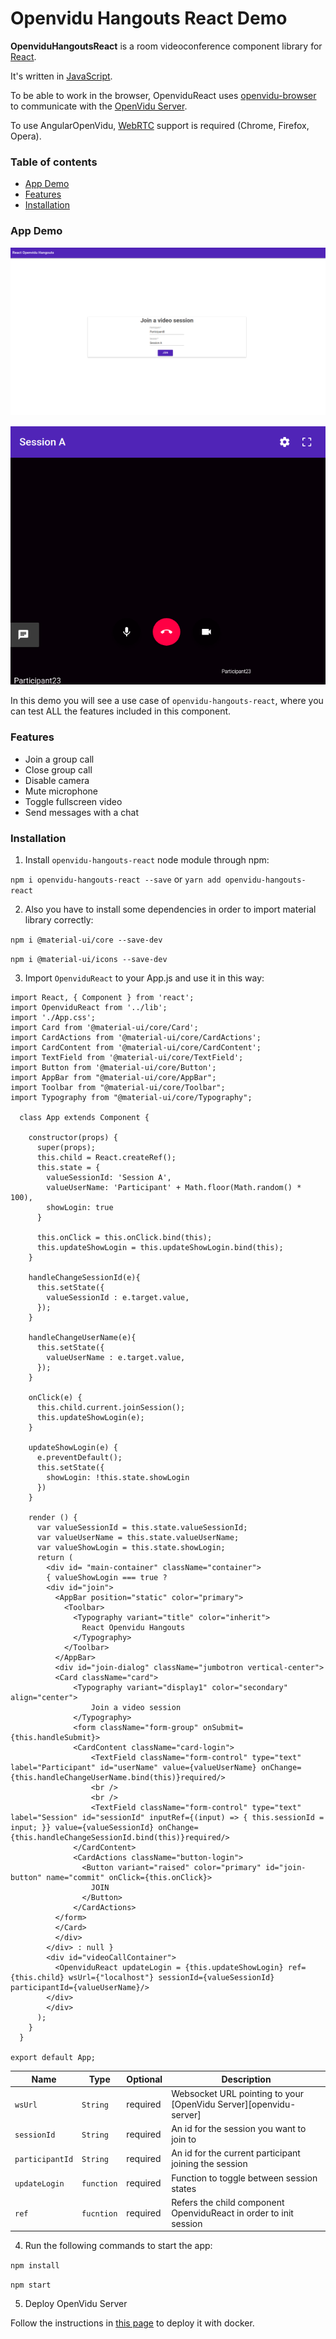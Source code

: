 # Openvidu Hangouts React Demo

**OpenviduHangoutsReact** is a room videoconference component library for [React](https://reactjs.org/).

It's written in [JavaScript](https://www.javascript.com/).

To be able to work in the browser, OpenviduReact uses [openvidu-browser](https://github.com/OpenVidu/openvidu/tree/master/openvidu-browser) to communicate with the [OpenVidu Server](https://github.com/OpenVidu/openvidu/tree/master/openvidu-server).

To use AngularOpenVidu, [WebRTC](https://en.wikipedia.org/wiki/WebRTC) support is required (Chrome, Firefox, Opera).

### Table of contents

- [App Demo](#app-demo)
- [Features](#features)
- [Installation](#installation)

### App Demo

<p align="center">
   <img src="images/loginhangouts.png" alt="screencast">
</p>

<p align="center">
   <img src="images/openvidudemo.png" alt="screencast">
</p>

In this demo you will see a use case of `openvidu-hangouts-react`, where you can test ALL the features included in this component.


### Features

- Join a group call
- Close group call
- Disable camera
- Mute microphone
- Toggle fullscreen video
- Send messages with a chat

### Installation

1. Install `openvidu-hangouts-react` node module through npm:

`npm i openvidu-hangouts-react --save` or `yarn add openvidu-hangouts-react `

2. Also you have to install some dependencies in order to import material library correctly:

`npm i @material-ui/core --save-dev`

`npm i @material-ui/icons --save-dev`

3. Import `OpenviduReact` to your App.js and use it in this way:

````
import React, { Component } from 'react';
import OpenviduReact from '../lib';
import './App.css';
import Card from '@material-ui/core/Card';
import CardActions from '@material-ui/core/CardActions';
import CardContent from '@material-ui/core/CardContent';
import TextField from '@material-ui/core/TextField';
import Button from '@material-ui/core/Button';
import AppBar from "@material-ui/core/AppBar";
import Toolbar from "@material-ui/core/Toolbar";
import Typography from "@material-ui/core/Typography";

  class App extends Component {

    constructor(props) {
      super(props);
      this.child = React.createRef();
      this.state = {
        valueSessionId: 'Session A',
        valueUserName: 'Participant' + Math.floor(Math.random() * 100),
        showLogin: true
      }

      this.onClick = this.onClick.bind(this);
      this.updateShowLogin = this.updateShowLogin.bind(this);
    }

    handleChangeSessionId(e){
      this.setState({
        valueSessionId : e.target.value,
      });
    }
  
    handleChangeUserName(e){
      this.setState({
        valueUserName : e.target.value,
      });
    }

    onClick(e) {
      this.child.current.joinSession();
      this.updateShowLogin(e);
    }

    updateShowLogin(e) {
      e.preventDefault();
      this.setState({
        showLogin: !this.state.showLogin
      })
    }

    render () {
      var valueSessionId = this.state.valueSessionId;
      var valueUserName = this.state.valueUserName;
      var valueShowLogin = this.state.showLogin;
      return (
        <div id= "main-container" className="container">
        { valueShowLogin === true ? 
        <div id="join">
          <AppBar position="static" color="primary">
            <Toolbar>
              <Typography variant="title" color="inherit">
                React Openvidu Hangouts 
              </Typography>
            </Toolbar>
          </AppBar>
          <div id="join-dialog" className="jumbotron vertical-center">
          <Card className="card">
              <Typography variant="display1" color="secondary" align="center">
                  Join a video session
              </Typography>
              <form className="form-group" onSubmit={this.handleSubmit}>
              <CardContent className="card-login">
                  <TextField className="form-control" type="text" label="Participant" id="userName" value={valueUserName} onChange={this.handleChangeUserName.bind(this)}required/>
                  <br />
                  <br />
                  <TextField className="form-control" type="text" label="Session" id="sessionId" inputRef={(input) => { this.sessionId = input; }} value={valueSessionId} onChange={this.handleChangeSessionId.bind(this)}required/>
              </CardContent>
              <CardActions className="button-login">
                <Button variant="raised" color="primary" id="join-button" name="commit" onClick={this.onClick}>
                  JOIN
                </Button>
              </CardActions>
          </form>    
          </Card>
          </div>
        </div> : null }
        <div id="videoCallContainer">
          <OpenviduReact updateLogin = {this.updateShowLogin} ref={this.child} wsUrl={"localhost"} sessionId={valueSessionId} participantId={valueUserName}/>
        </div>
        </div>
      );
    }
  }

export default App;
````

| Name | Type | Optional | Description |
|---|---|---|---|
| `wsUrl`			| `String` | required | Websocket URL pointing to your [OpenVidu Server][openvidu-server] |
| `sessionId`		| `String` | required | An id for the session you want to join to |
| `participantId`	| `String` | required | An id for the current participant joining the session |
| `updateLogin`	| `function` | required | Function to toggle between session states |
| `ref`	| `fucntion` | required | Refers the child component OpenviduReact in order to init session |


4. Run the following commands to start the app:

  `npm install`

  `npm start`

5. Deploy OpenVidu Server

Follow the instructions in [this page](https://openvidu.io/docs/releases/) to deploy it with docker.
